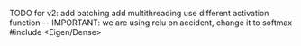 TODO for v2:
    add batching
    add multithreading
    use different activation function -- IMPORTANT: we are using relu on accident, change it to softmax
    #include <Eigen/Dense>